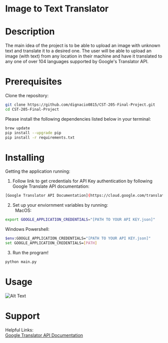 # Image to Text Translator

# Description 
The main idea of the project is to be able to upload an image with unknown text and translate it to a desired one. The user will be able to upload an image (with text) from any location in their machine and have it translated to any one of over 104 languages supported by Google's Translator API. 

# Prerequisites
Clone the repository: 
```bash
git clone https://github.com/dignacio0815/CST-205-Final-Project.git
cd CST-205-Final-Project
```

Please install the following dependencies listed below in your terminal: <br />
```bash
brew update
pip install --upgrade pip
pip install -r requirements.txt
```

# Installing
Getting the application running: 

1. Follow link to get credentials for API Key authentication by following Google Translate API documentation:
``` bash
[Google Translator API Documentation](https://cloud.google.com/translate/docs/reference/libraries)
```
2. Set up your enviornment variables by running: <br /> 
MacOS:
```bash
export GOOGLE_APPLICATION_CREDENTIALS="[PATH TO YOUR API KEY.json]"
```
Windows Powershell:
```bash
$env:GOOGLE_APPLICATION_CREDENTIALS="[PATH TO YOUR API KEY.json]"
set GOOGLE_APPLICATION_CREDENTIALS=[PATH]
```
3. Run the program! 
```bash
python main.py
```
<a href="https://asciinema.org/a/Aeyl4M06J6EalMUKhJHokVmuF?autoplay=1"></a>
# Usage
![Alt Text](http://g.recordit.co/rqF2EHBTAU.gif)

# Support 
Helpful Links: <br />
[Google Translator API Documentation](https://cloud.google.com/translate/docs/reference/libraries)

